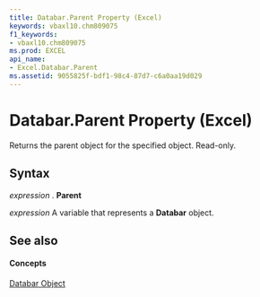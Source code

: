 ```yaml
---
title: Databar.Parent Property (Excel)
keywords: vbaxl10.chm809075
f1_keywords:
- vbaxl10.chm809075
ms.prod: EXCEL
api_name:
- Excel.Databar.Parent
ms.assetid: 9055825f-bdf1-98c4-87d7-c6a0aa19d029
---
```



# Databar.Parent Property (Excel)

Returns the parent object for the specified object. Read-only.


## Syntax

 _expression_ . **Parent**

 _expression_ A variable that represents a **Databar** object.


## See also


#### Concepts


[Databar Object](databar-object-excel.md)

